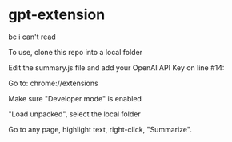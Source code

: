 # gpt-extension

bc i can't read

To use, clone this repo into a local folder

Edit the summary.js file and add your OpenAI API Key on line #14:

Go to: chrome://extensions

Make sure "Developer mode" is enabled

"Load unpacked", select the local folder

Go to any page, highlight text, right-click, "Summarize".
